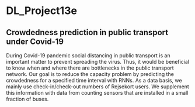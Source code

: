 # DL_Project13e

## Crowdedness prediction in public transport under Covid-19
During Covid-19 pandemic social distancing in public transport is an important matter to prevent spreading the virus. Thus, it would be beneficial to know when and where there are bottlenecks in the public transport network. Our goal is to reduce the capacity problem by predicting the crowdedness for a specified time interval with RNNs. As a data basis, we mainly use check-in/check-out numbers of Rejsekort users. We supplement this information with data from counting sensors that are installed in a small fraction of buses.
